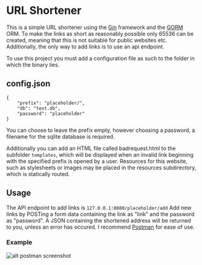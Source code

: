 # URL Shortener

This is a simple URL shortener using the [Gin](https://github.com/gin-gonic/gin) framework and the [GORM](https://gorm.io/) ORM.
To make the links as short as reasonably possible only 65536 can be created, meaning that this is not suitable for public websites etc.
Additionally, the only way to add links is to use an api endpoint.

To use this project you must add a configuration file as such to the folder in which the binary lies.

## config.json
```
{
    "prefix": "placeholder/",
    "db": "test.db",
    "password": "placeholder"
}
```

You can choose to leave the prefix empty, however choosing a password, a filename for the sqlite database is required.

Additionally you can add an HTML file called badrequest.html to the subfolder ```templates```, which will be displayed when an invalid link beginning with the specified prefix is opened by a user.
Resources for this website, such as stylesheets or images may be placed in the resources subdirectory, which is statically routed.

## Usage
The API endpoint to add links is ```127.0.0.1:8080/placeholder/add```
Add new links by POSTing a form data containing the link as "link" and the password as "password".
A JSON containing the shortened address will be returned to you, unless an error has occured.
I recommend [Postman](https://www.postman.com/) for ease of use.

### Example
![alt postman screenshot](https://i.imgur.com/CyBBcCo.png)
